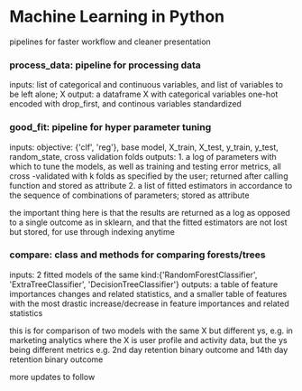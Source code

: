 # Machine Learning in Python
pipelines for faster workflow and cleaner presentation

### process_data: pipeline for processing data

inputs: list of categorical and continuous variables, and list of variables to be left alone; X
output: a dataframe X with categorical variables one-hot encoded with drop_first, and continous variables standardized
    
### good_fit: pipeline for hyper parameter tuning

inputs: objective: {'clf', 'reg'}, base model, X_train, X_test, y_train, y_test, random_state, cross validation folds
outputs:
        1. a log of parameters with which to tune the models, as well as training and testing error metrics, all cross     -validated with k folds as specified by the user; returned after calling function and stored as attribute
        2. a list of fitted estimators in accordance to the sequence of combinations of parameters; stored as attribute

the important thing here is that the results are returned as a log as opposed to a single outcome as in sklearn, and that the fitted estimators are not lost but stored, for use through indexing anytime
    
### compare: class and methods for comparing forests/trees

inputs: 2 fitted models of the same kind:{'RandomForestClassifier', 'ExtraTreeClassifier', 'DecisionTreeClassifier'}
outputs: a table of feature importances changes and related statistics, and a smaller table of features with the most drastic increase/decrease in feature importances and related statistics

this is for comparison of two models with the same X but different ys, e.g. in marketing analytics where the X is user profile and activity data, but the ys being different metrics e.g. 2nd day retention binary outcome and 14th day retention binary outcome
      
more updates to follow
    
